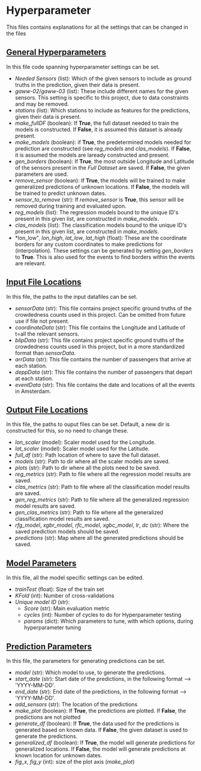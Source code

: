 # Hyperparameter
This files contains explanations for all the settings that can be changed in the files

## [General Hyperparameters](ParamSettings/HParams.txt)
In this file code spanning hyperparameter settings can be set. 
- *Needed Sensors* (list): Which of the given sensors to include as ground truths in the prediction, given their data is present.
- *gaww-02*/*gaww-03* (list): These include different names for the given sensors. This setting is specific to this project, due to data constraints and may be removed.
- *stations* (list): Which stations to include as features for the predictions, given their data is present.
- *make_fullDF* (boolean): If **True**, the full dataset needed to train the models is constructed. If **False**, it is assumed this dataset is already present.
- *make_models* (boolean): if **True**, the predetermined models needed for prediction are constructed (see *reg_models* and *clas_models*). If **False**, it is assumed the models are laready constructed and present.
- *gen_borders* (boolean): If **True**, the most outside Longitude and Latitude of the sensors present in the *Full Dataset* are saved. If **False**, the given parameters are used. 
- *remove_sensor* (boolean): If **True**, the models will be trained to make generalized predictions of unknown locations. If **False**, the models will be trained to predict unknown dates. 
- *sensor_to_remove* (str): If *remove_sensor* is **True**, this sensor will be removed during training and evaluated upon. 
- *reg_models* (list): The regression models bound to the unique ID's present in this given list, are constructed in *make_models*.  
- *clas_models* (list): The classification models bound to the unique ID's present in this given list, are constructed in *make_models*.
- *lon_low", *lon_high*, *lat_low*, *lat_high* (float): These are the coordinate borders for any custom coordinates to make predictions for (interpolation). These settings can be generated by setting *gen_borders* to **True**. This is also used for the events to find borders within the events are relevant. 

## [Input File Locations](ParamSettings/InputFilePaths.txt)
In this file, the paths to the input datafiles can be set.
- *sensorData* (str): This file contains project specific ground truths of the crowdedness counts used in this project. Can be omitted from future use if file not present. 
- *coordinateData* (str): This file contains the Longitude and Latitude of t=all the relevant sensors. 
- *blipData* (str): This file contains project specific ground truths of the crowdedness counts used in this project, but in a more standardized format than *sensorData*. 
- *arrData* (str): This file contains the number of passengers that arrive at each station.  
- *deppData* (str): This file contains the number of passengers that depart at each station. 
- *eventData* (str): This file contains the date and locations of all the events in Amsterdam. 

## [Output File Locations](ParamSettings/OutputFilePaths.txt)
In this file, the paths to ouput files can be set. Default, a new dir is constructed for this, so no need to change these. 
- *lon_scaler* (model): Scaler model used for the Longitude.
- *lat_scaler* (model): Scaler model used for the Latitude. 
- *full_df* (str): Path location of where to save the full dataset. 
- *models* (str): Path to dir where all the scaler models are saved. 
- *plots* (str): Path to dir where all the plots need to be saved. 
- *reg_metrics* (str): Path to file where all the regression model results are saved.
- *clas_metrics* (str): Path to file where all the classification model results are saved.
- *gen_reg_metrics* (str): Path to file where all the generalized regression model results are saved.
- *gen_clas_metrics* (str): Path to file where all the generalized classification model results are saved.
- *rfg_model*, *xgbr_model*, *rfc_model*, *xgbc_model*, *lr*, *dc* (str): Where the saved prediction models should be saved. 
- *predictions* (str): Map where all the generated predictions should be saved. 

## [Model Parameters](ParamSettings/ModelParams.txt)
In this file, all the model specific settings can be edited. 
- *trainTest* (float): Size of the train set
- *KFold* (int): Number of cross-validations
- *Unique model ID* (str):
    - *Score* (str): Main evaluation metric
    - *cycles* (int): Number of cycles to do for Hyperparameter testing
    - *params* (dict): Which parameters to tune, with which options, during hyperparameter tuning

## [Prediction Parameters](ParamSettings/PredParams.txt)
In this file, the parameters for generating predictions can be set. 
- *model* (str): Which model to use, to generate the predictions.
- *start_date* (str): Start date of the predictions, in the following format --> 'YYYY-MM-DD'.
- *end_date* (str): End date of the predictions, in the following format --> 'YYYY-MM-DD'.
- *add_sensors* (str): The location of the predictions
- *make_plot* (boolean): If **True**, the predictions are plotted. If **False**, the predictions are not plotted
- *generate_df* (boolean): If **True**, the data used for the predictions is generated based on known data. If **False**, the given dataset is used to generate the predictions. 
- *generalized_df* (boolean): If **True**, the model will generate predictions for generalized locations. If **False**, the model will generate predictions at known location for unknown dates. 
- *fig_x*, *fig_y* (int): size of the plot axis (*make_plot*)